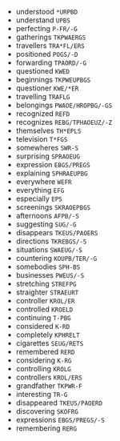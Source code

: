 * understood `*URPBD`
* understand `UPBS`
* perfecting `P-FR/-G`
* gatherings `TKPWAERGS`
* travellers `TRA*FL/ERS`
* positioned `POGS/-D`
* forwarding `TPAORD/-G`
* questioned `KWED`
* beginnings `TKPWEUPBGS`
* questioner `KWE/*ER`
* travelling `TRAFLG`
* belongings `PWAOE/HROPBG/-GS`
* recognized `REFD`
* recognizes `REBG/TPHAOEUZ/-Z`
* themselves `TH*EPLS`
* television `T*FGS`
* somewheres `SWR-S`
* surprising `SPRAOEUG`
* expression `EBGS/PREGS`
* explaining `SPHRAEUPBG`
* everywhere `WEFR`
* everything `EFG`
* especially `EPS`
* screenings `SKRAOEPBGS`
* afternoons `AFPB/-S`
* suggesting `SUG/-G`
* disappears `TKEUS/PAOERS`
* directions `TKREBGS/-S`
* situations `SWAEUG/-S`
* countering `KOUPB/TER/-G`
* somebodies `SPH-BS`
* businesses `PWEUS/-S`
* stretching `STREFPG`
* straighter `STRAEURT`
* controller `KROL/ER`
* controlled `KROELD`
* continuing `T-PBG`
* considered `K-RD`
* completely `KPHRELT`
* cigarettes `SEUG/RETS`
* remembered `RERD`
* considering `K-RG`
* controlling `KROLG`
* controllers `KROL/ERS`
* grandfather `TKPWR-F`
* interesting `TR-G`
* disappeared `TKEUS/PAOERD`
* discovering `SKOFRG`
* expressions `EBGS/PREGS/-S`
* remembering `RERG`
